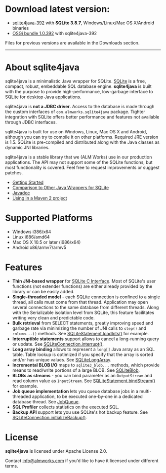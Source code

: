 # Download latest version:

  * [sqlite4java-392](https://d1.almworks.com/.files/sqlite4java/sqlite4java-392.zip) with **SQLite 3.8.7**, Windows/Linux/Mac OS X/Android binaries
  * [OSGi bundle 1.0.392](https://d1.almworks.com/.files/sqlite4java/com.almworks.sqlite4java-1.0.392.jar) with sqlite4java-392

Files for previous versions are available in the Downloads section.


---


# About sqlite4java

sqlite4java is a minimalistic Java wrapper for SQLite. [SQLite](http://sqlite.org) is a free, compact, robust, embeddable SQL database engine. **sqlite4java** is built with the purpose to provide high-performance, low-garbage interface to SQLite for desktop Java applications.

sqlite4java is **not a JDBC driver**. Access to the database is made through the custom interfaces of `com.almworks.sqlite4java` package. Tighter integration with SQLite offers better performance and features not available through JDBC interfaces.

sqlite4java is built for use on Windows, Linux, Mac OS X and Android, although you can try to compile it on other platforms. Required JRE version is 1.5. SQLite is pre-compiled and distributed along with the Java classes as dynamic JNI libraries.

sqlite4java is a stable library that we (ALM Works) use in our production applications. The API may not support some of the SQLite functions, but most functionality is covered. Feel free to request improvements or suggest patches.

  * [Getting Started](https://bitbucket.org/almworks/sqlite4java/wiki/GettingStarted)
  * [Comparison to Other Java Wrappers for SQLite](https://bitbucket.org/almworks/sqlite4java/wiki/ComparisonToOtherWrappers)
  * [Javadoc](http://almworks.com/sqlite4java/javadoc/index.html)
  * [Using in a Maven 2 project](https://bitbucket.org/almworks/sqlite4java/wiki/UsingWithMaven)

# Supported Platforms

  * Windows i386/x64
  * Linux i686/amd64
  * Mac OS X 10.5 or later (i686/x64)
  * Android x86/armv7/armv5

# Features

  * **Thin JNI-based wrapper** for [SQLite C Interface](http://sqlite.org/c3ref/funclist.html). Most of SQLite's user functions (not extender functions) are either already provided by the library or can be easily added.
  * **Single-threaded model** - each SQLite connection is confined to a single thread, all calls must come from that thread. Application may open several connections to the same database from different threads. Along with the Serializable isolation level from SQLite, this feature facilitates writing very clean and predictable code.
  * **Bulk retrieval** from SELECT statements, greatly improving speed and garbage rate via minimizing the number of JNI calls to `step()` and `column...()` methods. See  [SQLiteStatement.loadInts()](http://almworks.com/sqlite4java/javadoc/index.html) for example.
  * **Interruptible statements** support allows to cancel a long-running query or update. See [SQLiteConnection.interrupt()](http://almworks.com/sqlite4java/javadoc/index.html).
  * **Long array binding** allows to represent a `long[]` Java array as an SQL table. Table lookup is optimized if you specify that the array is sorted and/or has unique values. See [SQLiteLongArray](http://almworks.com/sqlite4java/javadoc/index.html).
  * **Incremental BLOB I/O** maps to `sqlite3_blob...` methods, which provide means to read/write portions of a large BLOB. See [SQLiteBlob](http://almworks.com/sqlite4java/javadoc/index.html).
  * **BLOBs as streams** - you can bind parameter as an `OutputStream` and read column value as `InputStream`. See [SQLiteStatement.bindStream()](http://almworks.com/sqlite4java/javadoc/index.html) for example.
  * **Job queue implementation** lets you queue database jobs in a multi-threaded application, to be executed one-by-one in a dedicated database thread. See [JobQueue](JobQueue.md).
  * **SQL Profiler** collects statistics on the executed SQL.
  * **Backup API** support lets you use SQLite's hot backup feature. See [SQLiteConnection.initializeBackup()](http://almworks.com/sqlite4java/javadoc/index.html).


# License

**sqlite4java** is licensed under Apache License 2.0. 

Contact info@almworks.com if you'd like to have it licensed under different terms.